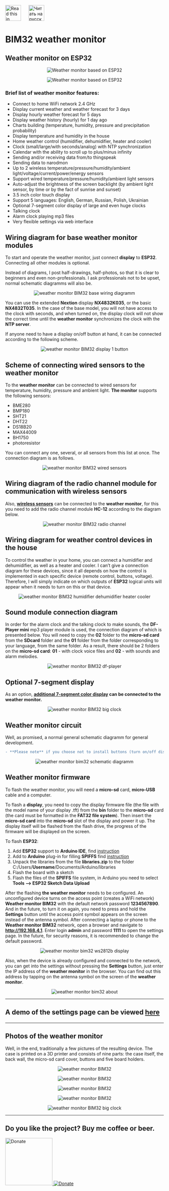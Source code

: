 <a href="README_EN.md"><img src="img/en.png" alt="Read this in english" width="50px" style="margin-right:20px"></a>
<a href="README.md"><img src="img/ru.png" alt="Читать на русском" width="50px"></a>

# BIM32 weather monitor
## Weather monitor on ESP32

<p align="center"><img src="img/main_RU.gif" alt="Weather monitor based on ESP32"></p>

<p align="center"><img src="img/clocks_RU.gif" alt="Weather monitor based on ESP32"></p>

### Brief list of weather monitor features:

* Connect to home WiFi network 2.4 GHz
* Display current weather and weather forecast for 3 days
* Display hourly weather forecast for 5 days
* Display weather history (hourly) for 1 day ago
* Charts building (temperature, humidity, pressure and precipitation probability)
* Display temperature and humidity in the house
* Home weather control (humidifier, dehumidifier, heater and cooler)
* Clock (small/large/with seconds/analog) with NTP synchronization
* Calendar with the ability to scroll up to plus/minus infinity
* Sending and/or receiving data from/to thingspeak
* Sending data to narodmon
* Up to 2 wireless temperature/pressure/humidity/ambient light/voltage/current/power/energy sensors
* Support wired temperature/pressure/humidity/ambient light sensors
* Auto-adjust the brightness of the screen backlight (by ambient light sensor, by time or by the fact of sunrise and sunset)
* 3.5 inch color touch display
* Support 5 languages: English, German, Russian, Polish, Ukrainian
* Optional 7-segment color display of large and even huge clocks
* Talking clock
* Alarm clock playing mp3 files
* Very flexible settings via web interface

## Wiring diagram for base weather monitor modules
To start and operate the weather monitor, just connect **display** to **ESP32**. Connecting all other modules is optional.

Instead of diagrams, I post half-drawings, half-photos, so that it is clear to beginners and even non-professionals. I ask professionals not to be upset, normal schematic diagramms will also be.

<p align="center"><img src="img/base.png" alt="weather monitor BIM32 base wiring diagramm"></p>

You can use the extended **Nextion** display **NX4832K035**, or the basic **NX4832T035**. In the case of the base model, you will not have access to the clock with seconds, and when turned on, the display clock will not show the correct time until the **weather monitor** synchronizes the clock with the **NTP server**.

If anyone need to have a display on/off button at hand, it can be connected according to the following scheme.

<p align="center"><img src="img/disp1Button.png" alt="weather monitor BIM32 display 1 button"></p>

## Scheme of connecting wired sensors to the weather monitor
To the **weather monitor** can be connected to wired sensors for temperature, humidity, pressure and ambient light. **The monitor** supports the following sensors:
* BME280
* BMP180
* SHT21
* DHT22
* DS18B20
* MAX44009
* BH1750
* photoresistor

You can connect any one, several, or all sensors from this list at once. The connection diagram is as follows.

<p align="center"><img src="img/sensors.png" alt="weather monitor BIM32 wired sensors"></p>

## Wiring diagram of the radio channel module for communication with wireless sensors
Also, **[wireless sensors](/Wireless_sensor/README_EN.md)** can be connected to the **weather monitor**, for this you need to add the radio channel module **HC-12** according to the diagram below.

<p align="center"><img src="img/radio.png" alt="weather monitor BIM32 radio channel"></p>

## Wiring diagram for weather control devices in the house
To control the weather in your home, you can connect a humidifier and dehumidifier, as well as a heater and cooler. I can’t give a connection diagram for these devices, since it all depends on how the control is implemented in each specific device (remote control, buttons, voltage). Therefore, I will simply indicate on which outputs of **ESP32** logical units will appear when it needs to turn on this or that device.

<p align="center"><img src="img/humidifier.png" alt="weather monitor BIM32 humidifier dehumidifier heater cooler"></p>

## Sound module connection diagram
In order for the alarm clock and the talking clock to make sounds, the **DF-Player mini** mp3 player module is used, the connection diagram of which is presented below. You will need to copy the **02** folder to the **micro-sd card** from the **SDcard** folder and the **01** folder from the folder corresponding to your language, from the same folder. As a result, there should be 2 folders on the **micro-sd card**: **01** - with clock voice files and **02** - with sounds and alarm melodies.

<p align="center"><img src="img/df-player.png" alt="weather monitor BIM32 df-player"></p>

## Optional 7-segment display
As an option, **[additional 7-segment color display](/7segment_display/README_EN.md) can be connected to the **weather monitor**.**

<p align="center"><img src="7segment_display/img/clockBig.jpg" alt="weather monitor BIM32 big clock"></p>

## Weather monitor circuit

Well, as promised, a normal general schematic diagramm for general development. 

```diff 
- **Please note** if you choose not to install buttons (turn on/off displays and turn off alarms), pull-up resistors R1, R2 and R3 are still needed.
```

<p align="center"><img src="schematic%20diagramm/bim32.png" alt="weather monitor bim32 schematic diagramm"></p>

## Weather monitor firmware

To flash the weather monitor, you will need a **micro-sd** card, **micro-USB** cable and a computer.

To flash a **display**, you need to copy the display firmware file (the file with the model name of your display .tft) from the **bin** folder to the **micro-sd** card (the card must be formatted in the **FAT32 file system**). Then insert the **micro-sd card** into the **micro-sd** slot of the display and power it up. The display itself will be flashed from the flash drive, the progress of the firmware will be displayed on the screen.

To flash **ESP32**:
1. Add **ESP32** support to **Arduino IDE**, find [instruction](https://www.google.ru/search?q=arduino+ide+installing+esp32&newwindow=1&sxsrf=ALiCzsbDLg54nE9Dbm382-Jn26gRGqRdDA%3A1672595667576&ei=08ixY5rgIsCFxc8P2eSyuAE&ved=0ahUKEwjalfm0-Kb8AhXAQvEDHVmyDBcQ4dUDCBA&uact=5&oq=arduino+ide+installing+esp32&gs_lcp=Cgxnd3Mtd2l6LXNlcnAQAzIGCAAQCBAeMgYIABAIEB4yBggAEAgQHjIGCAAQCBAeMgkIABAIEB4Q8QQ6CggAEEcQ1gQQsAM6BwgAELADEEM6BwgjELACECc6BggAEAcQHjoHCAAQgAQQDToICAAQCBAHEB46CwgAEAgQBxAeEPEEOggIABAHEB4QEzoKCAAQCBAHEB4QEzoNCAAQCBAHEB4Q8QQQEzoICAAQCBAeEA1KBAhBGABKBAhGGABQ-AdYiBhg9BpoAXABeACAAbABiAGTCJIBBDEwLjGYAQCgAQHIAQrAAQE&sclient=gws-wiz-serp)
2. Add to **Arduino** plug-in for filling **SPIFFS** find [instruction](https://www.google.ru/search?q=esp32+sketch+data+upload+tool&newwindow=1&sxsrf=ALiCzsZ5JftMwAL465WEznVc7qxgQslq3g%3A1672595724155&ei=DMmxY8_9CLWGxc8PiLOIsAw&oq=esp32+sketch+data+upload+&gs_lcp=Cgxnd3Mtd2l6LXNlcnAQAxgCMggIABCABBDLATIICAAQgAQQywEyCAgAEIAEEMsBMggIABCABBDLATIICAAQgAQQywEyCAgAEIAEEMsBMggIABCABBDLATIGCAAQFhAeMgYIABAWEB4yBggAEBYQHjoKCAAQRxDWBBCwAzoGCAAQBxAeOgUIABCABDoGCAAQCBAeOggIABAIEAcQHjoICCEQwwQQoAE6CgghEMMEEAoQoAE6BQgAEKIESgQIQRgASgQIRhgAUMQGWMFBYPJTaAFwAXgAgAF8iAHyB5IBAzYuNJgBAKABAcgBCMABAQ&sclient=gws-wiz-serp)
3. Unpack the libraries from the file **libraries.zip** to the folder C:/Users/**Username**/Documents/Arduino/libraries
4. Flash the board with a sketch
5. Flash the files of the **SPIFFS** file system, in Arduino you need to select **Tools --> ESP32 Sketch Data Upload**

After the flashing **the weather monitor** needs to be configured. An unconfigured device turns on the access point (creates a WiFi network) **Weather monitor BIM32** with the default network password **1234567890**. And in the future, to turn it on again, you need to press and hold the **Settings** button until the access point symbol appears on the screen instead of the antenna symbol. After connecting a laptop or phone to the **Weather monitor BIM32** network, open a browser and navigate to **http://192.168.4.1**. Enter login **admin** and password **1111** to open the settings page. In the future, for security reasons, it is recommended to change the default password.

<p align="center"><img src="img/login_EN.jpg" alt="weather monitor bim32 ws2812b display"></p>

Also, when the device is already configured and connected to the network, you can get into the settings without pressing the **Settings** button, just enter the IP address of the **weather monitor** in the browser. You can find out this address by tapping on the antenna symbol on the screen of the **weather monitor**.

<p align="center"><img src="img/about_RU.jpg" alt="weather monitor bim32 about"></p><hr />

## A demo of the settings page can be viewed <a href="https://bim32demo.000webhostapp.com/" target="_blank">here</a><hr />

## Photos of the weather monitor
Well, in the end, traditionally a few pictures of the resulting device. The case is printed on a 3D printer and consists of nine parts: the case itself, the back wall, the micro-sd card cover, buttons and five board holders.

<p align="center"><img src="img/device4.jpg" alt="weather monitor BIM32"></p>

<p align="center"><img src="img/device3.jpg" alt="weather monitor BIM32"></p>

<p align="center"><img src="img/device2.jpg" alt="weather monitor BIM32"></p>

<p align="center"><img src="img/device1_RU.jpg" alt="weather monitor BIM32"></p>

<p align="center"><img src="img/bigClock.gif" alt="weather monitor BIM32 big clock"></p>

<hr>


## Do you like the project? Buy me coffee or beer.

<a href="https://www.buymeacoffee.com/himikat123Q">
    <img src="https://cdn.buymeacoffee.com/buttons/v2/default-yellow.png" alt="Donate" width="150">
</a>

<a href="https://www.paypal.com/donate/?hosted_button_id=R4QDCRKTC9QA6">
    <img src="https://img.shields.io/badge/Donate-PayPal-green.svg" alt="Donate">
</a>